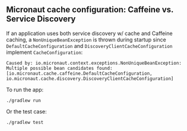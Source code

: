## Micronaut cache configuration: Caffeine vs. Service Discovery

If an application uses both service discovery w/ cache and Caffeine caching, a `NonUniqueBeanException` is thrown during startup since `DefaultCacheConfiguration` and `DiscoveryClientCacheConfiguration` implement `CacheConfiguration`:
  
```
Caused by: io.micronaut.context.exceptions.NonUniqueBeanException: Multiple possible bean candidates found: [io.micronaut.cache.caffeine.DefaultCacheConfiguration, io.micronaut.cache.discovery.DiscoveryClientCacheConfiguration]
```

To run the app:
```
./gradlew run
```

Or the test case:
```
./gradlew test
```


 
